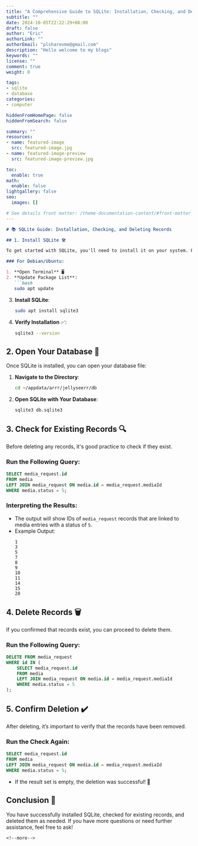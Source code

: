 ```yaml
---
title: "A Comprehensive Guide to SQLite: Installation, Checking, and Deleting Records"
subtitle: ""
date: 2024-10-05T22:22:29+08:00
draft: false
author: "Eric"
authorLink: ""
authorEmail: "plsharevme@gmail.com"
description: "Hello welcome to my blogs"
keywords: ""
license: ""
comment: true
weight: 0

tags:
- sqlite
- database
categories:
- computer

hiddenFromHomePage: false
hiddenFromSearch: false

summary: ""
resources:
- name: featured-image
  src: featured-image.jpg
- name: featured-image-preview
  src: featured-image-preview.jpg

toc:
  enable: true
math:
  enable: false
lightgallery: false
seo:
  images: []

# See details front matter: /theme-documentation-content/#front-matter
---
```

```markdown
# 📚 SQLite Guide: Installation, Checking, and Deleting Records

## 1. Install SQLite 🛠️

To get started with SQLite, you'll need to install it on your system. Follow these steps:

### For Debian/Ubuntu:

1. **Open Terminal** 🖥️
2. **Update Package List**:
   ```bash
   sudo apt update
   ```
3. **Install SQLite**:
   ```bash
   sudo apt install sqlite3
   ```
4. **Verify Installation** ✅:
   ```bash
   sqlite3 --version
   ```

## 2. Open Your Database 📂

Once SQLite is installed, you can open your database file:

1. **Navigate to the Directory**:
   ```bash
   cd ~/appdata/arrr/jellyseerr/db
   ```
2. **Open SQLite with Your Database**:
   ```bash
   sqlite3 db.sqlite3
   ```

## 3. Check for Existing Records 🔍

Before deleting any records, it's good practice to check if they exist.

### Run the Following Query:
```sql
SELECT media_request.id 
FROM media 
LEFT JOIN media_request ON media.id = media_request.mediaId 
WHERE media.status = 5;
```

### Interpreting the Results:
- The output will show IDs of `media_request` records that are linked to media entries with a status of `5`.
- Example Output:
  ```
  1
  3
  5
  7
  8
  9
  10
  11
  14
  15
  28
  ```

## 4. Delete Records 🗑️

If you confirmed that records exist, you can proceed to delete them.

### Run the Following Query:
```sql
DELETE FROM media_request 
WHERE id IN (
    SELECT media_request.id 
    FROM media 
    LEFT JOIN media_request ON media.id = media_request.mediaId 
    WHERE media.status = 5
);
```

## 5. Confirm Deletion ✔️

After deleting, it’s important to verify that the records have been removed.

### Run the Check Again:
```sql
SELECT media_request.id 
FROM media 
LEFT JOIN media_request ON media.id = media_request.mediaId 
WHERE media.status = 5;
```
- If the result set is empty, the deletion was successful! 🎉

## Conclusion 🎈

You have successfully installed SQLite, checked for existing records, and deleted them as needed. If you have more questions or need further assistance, feel free to ask!
```
<!--more-->
